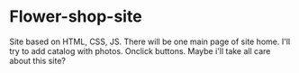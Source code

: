 # Flower-shop-site
Site based on HTML, CSS, JS. There will be one main page of site home. I'll try to add catalog with photos. Onclick buttons. Maybe i'll take all care about this site?
